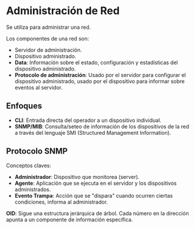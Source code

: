 # Administración de Red

Se utiliza para administrar una red.

Los componentes de una red son:

- Servidor de administración.
- Dispositivo administrado.
- **Data**: Información sobre el estado, configuración y estadísticas del
  dispositivo administrado.
- **Protocolo de administración**: Usado por el servidor para configurar el
  dispositivo administrado, usado por el dispositivo para informar sobre eventos
  al servidor.

## Enfoques

- **CLI**: Entrada directa del operador a un dispositivo individual.
- **SNMP/MIB**: Consulta/seteo de información de los dispositivos de la red a
  través del lenguaje SMI (Structured Management Information).

## Protocolo SNMP

Conceptos claves:

- **Administrador**: Dispositivo que monitorea (server).
- **Agente**: Aplicación que se ejecuta en el servidor y los dispositivos
  administrados.
- **Evento Trampa**: Acción que se "dispara" cuando ocurren ciertas condiciones,
  informa al administrador.

**OID**: Sigue una estructura jerárquica de árbol. Cada número en la dirección
apunta a un componente de información específica.
